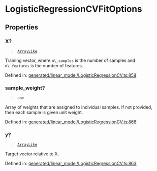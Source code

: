 # LogisticRegressionCVFitOptions

## Properties

### X?

> [`ArrayLike`](../types/ArrayLike.md)

Training vector, where `n\_samples` is the number of samples and `n\_features` is the number of features.

Defined in:  [generated/linear\_model/LogisticRegressionCV.ts:858](https://github.com/transitive-bullshit/scikit-learn-ts/blob/b59c1ff/packages/sklearn/src/generated/linear_model/LogisticRegressionCV.ts#L858)

### sample\_weight?

> `any`

Array of weights that are assigned to individual samples. If not provided, then each sample is given unit weight.

Defined in:  [generated/linear\_model/LogisticRegressionCV.ts:868](https://github.com/transitive-bullshit/scikit-learn-ts/blob/b59c1ff/packages/sklearn/src/generated/linear_model/LogisticRegressionCV.ts#L868)

### y?

> [`ArrayLike`](../types/ArrayLike.md)

Target vector relative to X.

Defined in:  [generated/linear\_model/LogisticRegressionCV.ts:863](https://github.com/transitive-bullshit/scikit-learn-ts/blob/b59c1ff/packages/sklearn/src/generated/linear_model/LogisticRegressionCV.ts#L863)

